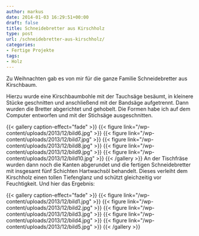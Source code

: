 ```yaml
---
author: markus
date: 2014-01-03 16:29:51+00:00
draft: false
title: Schneidebretter aus Kirschholz
type: post
url: /schneidebretter-aus-kirschholz/
categories:
- Fertige Projekte
tags:
- Holz
---
```


Zu Weihnachten gab es von mir für die ganze Familie Schneidebretter aus Kirschbaum.<!-- more -->

Hierzu wurde eine Kirschbaumbohle mit der Tauchsäge besäumt, in kleinere Stücke geschnitten und anschließend mit der Bandsäge aufgetrennt. Dann wurden die Bretter abgerichtet und gehobelt. Die Formen habe ich auf dem Computer entworfen und mit der Stichsäge ausgeschnitten.


{{< gallery caption-effect="fade" >}}
  {{< figure link="/wp-content/uploads/2013/12/bild6.jpg" >}}
{{< figure link="/wp-content/uploads/2013/12/bild7.jpg" >}}
{{< figure link="/wp-content/uploads/2013/12/bild8.jpg" >}}
{{< figure link="/wp-content/uploads/2013/12/bild9.jpg" >}}
{{< figure link="/wp-content/uploads/2013/12/bild10.jpg" >}}
{{< /gallery >}}
An der Tischfräse wurden dann noch die Kanten abgerundet und die fertigen Schneidebretter mit insgesamt fünf Schichten Hartwachsöl behandelt. Dieses verleiht dem Kirschholz einen tollen Tiefenglanz und schützt gleichzeitig vor Feuchtigkeit. Und hier das Ergebnis:

{{< gallery caption-effect="fade" >}}
  {{< figure link="/wp-content/uploads/2013/12/bild1.jpg" >}}
{{< figure link="/wp-content/uploads/2013/12/bild2.jpg" >}}
{{< figure link="/wp-content/uploads/2013/12/bild3.jpg" >}}
{{< figure link="/wp-content/uploads/2013/12/bild4.jpg" >}}
{{< figure link="/wp-content/uploads/2013/12/bild5.jpg" >}}
{{< /gallery >}}
